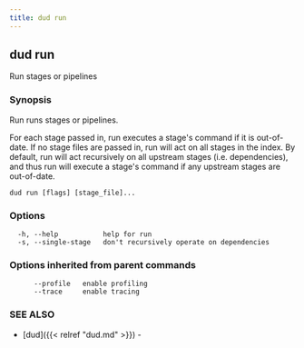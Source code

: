 ```yaml
---
title: dud run
---
```

## dud run

Run stages or pipelines

### Synopsis

Run runs stages or pipelines.

For each stage passed in, run executes a stage's command if it is out-of-date.
If no stage files are passed in, run will act on all stages in the index. By
default, run will act recursively on all upstream stages (i.e. dependencies),
and thus run will execute a stage's command if any upstream stages are
out-of-date.

```
dud run [flags] [stage_file]...
```

### Options

```
  -h, --help           help for run
  -s, --single-stage   don't recursively operate on dependencies
```

### Options inherited from parent commands

```
      --profile   enable profiling
      --trace     enable tracing
```

### SEE ALSO

* [dud]({{< relref "dud.md" >}})	 - 

